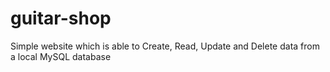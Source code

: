 # guitar-shop
Simple website which is able to Create, Read, Update and Delete data from a local MySQL database
